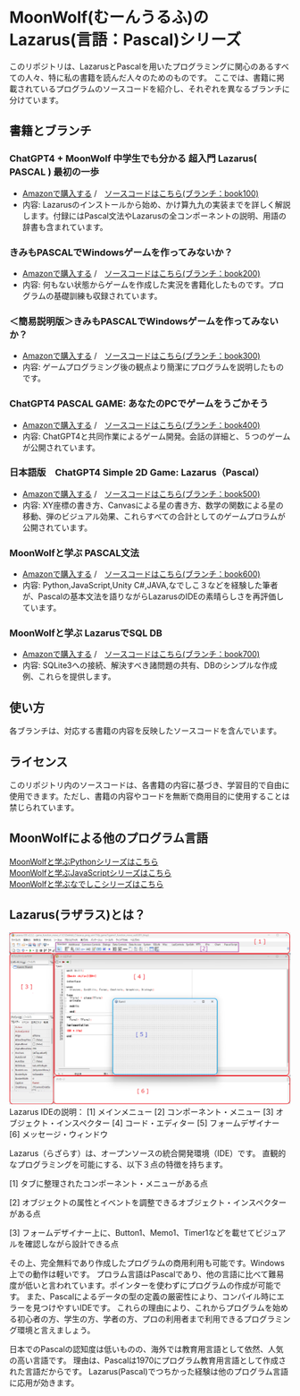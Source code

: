 # MoonWolf(むーんうるふ)のLazarus(言語：Pascal)シリーズ

このリポジトリは、LazarusとPascalを用いたプログラミングに関心のあるすべての人々、特に私の書籍を読んだ人々のためのものです。
ここでは、書籍に掲載されているプログラムのソースコードを紹介し、それぞれを異なるブランチに分けています。

## 書籍とブランチ

### ChatGPT4 + MoonWolf 中学生でも分かる 超入門 Lazarus( PASCAL ) 最初の一歩
- [Amazonで購入する](https://www.amazon.co.jp/dp/B0CQT4WTB1) /　[ソースコードはこちら(ブランチ：book100)](https://github.com/moonwolf001/Lazarus_Pascal/tree/book100)
- 内容: Lazarusのインストールから始め、かけ算九九の実装までを詳しく解説します。付録にはPascal文法やLazarusの全コンポーネントの説明、用語の辞書も含まれています。

### きみもPASCALでWindowsゲームを作ってみないか？
- [Amazonで購入する](https://www.amazon.co.jp/dp/B0CD2RZ3DF) /　[ソースコードはこちら(ブランチ：book200)](https://github.com/moonwolf001/Lazarus_Pascal/tree/book200)
- 内容: 何もない状態からゲームを作成した実況を書籍化したものです。プログラムの基礎訓練も収録されています。

### ＜簡易説明版＞きみもPASCALでWindowsゲームを作ってみないか？
- [Amazonで購入する](https://www.amazon.co.jp/dp/B0CDSCVNC8) /　[ソースコードはこちら(ブランチ：book300)](https://github.com/moonwolf001/Lazarus_Pascal/tree/book300)
- 内容: ゲームプログラミング後の観点より簡潔にプログラムを説明したものです。

### ChatGPT4 PASCAL GAME: あなたのPCでゲームをうごかそう
- [Amazonで購入する](https://www.amazon.co.jp/dp/B0CPCJBJK7) /　[ソースコードはこちら(ブランチ：book400)](https://github.com/moonwolf001/Lazarus_Pascal/tree/book400)
- 内容: ChatGPT4と共同作業によるゲーム開発。会話の詳細と、５つのゲームが公開されています。

### 日本語版　ChatGPT4 Simple 2D Game: Lazarus（Pascal）
- [Amazonで購入する](https://www.amazon.co.jp/dp/B0CW18PHYL) /　[ソースコードはこちら(ブランチ：book500)](https://github.com/moonwolf001/Lazarus_Pascal/tree/book500)
- 内容: XY座標の書き方、Canvasによる星の書き方、数学の関数による星の移動、弾のビジュアル効果、これらすべての合計としてのゲームプロラムが公開されています。

### MoonWolfと学ぶ PASCAL文法
- [Amazonで購入する](https://www.amazon.co.jp/dp/B0DBQNJFMM) /　[ソースコードはこちら(ブランチ：book600)](https://github.com/moonwolf001/Lazarus_Pascal/tree/book600)
- 内容: Python,JavaScript,Unity C#,JAVA,なでしこ３などを経験した筆者が、Pascalの基本文法を語りながらLazarusのIDEの素晴らしさを再評価しています。

### MoonWolfと学ぶ LazarusでSQL DB
- [Amazonで購入する](https://www.amazon.co.jp/dp/B0DMNHM6DD) /　[ソースコードはこちら(ブランチ：book700)](https://github.com/moonwolf001/Lazarus_Pascal/tree/book700)
- 内容: SQLite3への接続、解決すべき諸問題の共有、DBのシンプルな作成例、これらを提供します。

## 使い方

各ブランチは、対応する書籍の内容を反映したソースコードを含んでいます。

## ライセンス

このリポジトリ内のソースコードは、各書籍の内容に基づき、学習目的で自由に使用できます。ただし、書籍の内容やコードを無断で商用目的に使用することは禁じられています。

## MoonWolfによる他のプログラム言語

[MoonWolfと学ぶPythonシリーズはこちら](https://github.com/moonwolf001/Python)<BR>
[MoonWolfと学ぶJavaScriptシリーズはこちら](https://github.com/moonwolf001/JavaScript)<BR>
[MoonWolfと学ぶなでしこシリーズはこちら](https://github.com/moonwolf001/Nadeshiko)<BR>


## Lazarus(ラザラス)とは？

![Lazarus Project Image](https://github.com/moonwolf001/Lazarus_Pascal/blob/_img/__lazarus_img2.png)
Lazarus IDEの説明：
[1] メインメニュー
[2] コンポーネント・メニュー
[3] オブジェクト・インスペクター
[4] コード・エディター
[5] フォームデザイナー
[6] メッセージ・ウィンドウ

Lazarus（らざらす）は、オープンソースの統合開発環境（IDE）です。
直観的なプログラミングを可能にする、以下３点の特徴を持ちます。

[1] タブに整理されたコンポーネント・メニューがある点

[2] オブジェクトの属性とイベントを調整できるオブジェクト・インスペクターがある点

[3] フォームデザイナー上に、Button1、Memo1、Timer1などを載せてビジュアルを確認しながら設計できる点

その上、完全無料であり作成したプログラムの商用利用も可能です。Windows上での動作は軽いです。
プロラム言語はPascalであり、他の言語に比べて難易度が低いと言われています。ポインターを使わずにプログラムの作成が可能です。
また、Pascalによるデータの型の定義の厳密性により、コンパイル時にエラーを見つけやすいIDEです。
これらの理由により、これからプログラムを始める初心者の方、学生の方、学者の方、プロの利用者まで利用できるプログラミング環境と言えましょう。

日本でのPascalの認知度は低いものの、海外では教育用言語として依然、人気の高い言語です。
理由は、Pascalは1970にプログラム教育用言語として作成された言語だからです。
Lazarus(Pascal)でつちかった経験は他のプログラム言語に応用が効きます。
